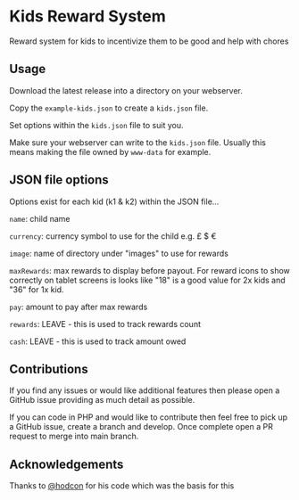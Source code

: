# Kids Reward System

Reward system for kids to incentivize them to be good and help with chores

## Usage

Download the latest release into a directory on your webserver.

Copy the `example-kids.json` to create a `kids.json` file.

Set options within the `kids.json` file to suit you.

Make sure your webserver can write to the `kids.json` file. Usually this means making the file owned by `www-data` for example.

## JSON file options

Options exist for each kid (k1 & k2) within the JSON file...

`name`: child name

`currency`: currency symbol to use for the child e.g. £ $ €

`image`: name of directory under "images" to use for rewards

`maxRewards`: max rewards to display before payout. For reward icons to show correctly on tablet screens is looks like "18" is a good value for 2x kids and "36" for 1x kid.

`pay`: amount to pay after max rewards

`rewards`: LEAVE - this is used to track rewards count

`cash`: LEAVE - this is used to track amount owed

## Contributions

If you find any issues or would like additional features then please open a GitHub issue providing as much detail as possible.

If you can code in PHP and would like to contribute then feel free to pick up a GitHub issue, create a branch and develop. Once complete open a PR request to merge into main branch.

## Acknowledgements

Thanks to [@hodcon](https://github.com/hodcon) for his code which was the basis for this
